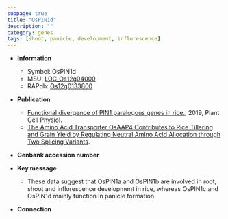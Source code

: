 ```yaml
---
subpage: true
title: "OsPIN1d"
description: ""
category: genes
tags: [shoot, panicle, development, inflorescence]
---
```


* **Information**  
    + Symbol: OsPIN1d  
    + MSU: [LOC_Os12g04000](http://rice.plantbiology.msu.edu/cgi-bin/ORF_infopage.cgi?orf=LOC_Os12g04000)  
    + RAPdb: [Os12g0133800](http://rapdb.dna.affrc.go.jp/viewer/gbrowse_details/irgsp1?name=Os12g0133800)  

* **Publication**  
    + [Functional divergence of PIN1 paralogous genes in rice.](http://www.ncbi.nlm.nih.gov/pubmed?term=Functional+divergence+of+PIN1+paralogous+genes+in+rice.%5BTitle%5D), 2019, Plant Cell Physiol.
    + [The Amino Acid Transporter OsAAP4 Contributes to Rice Tillering and Grain Yield by Regulating Neutral Amino Acid Allocation through Two Splicing Variants](N+Y).

* **Genbank accession number**  

* **Key message**  
    + These data suggest that OsPIN1a and OsPIN1b are involved in root, shoot and inflorescence development in rice, whereas OsPIN1c and OsPIN1d mainly function in panicle formation

* **Connection**  



